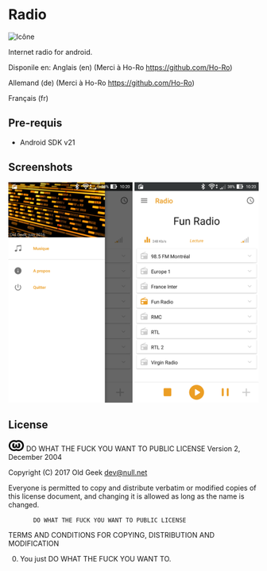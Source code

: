 # Radio
 ![Icône](/app/src/main/res/mipmap-xhdpi/ic_launcher.png)

Internet radio for android.

Disponile en: 
Anglais (en) (Merci à Ho-Ro https://github.com/Ho-Ro)

Allemand (de) (Merci à Ho-Ro https://github.com/Ho-Ro)

Français (fr)

Pre-requis
--------------

- Android SDK v21


Screenshots
-----------

<img alt="screenshot" src="/screenshot/01.png?raw=true" width="250px" /> <img alt="screenshot" src="/screenshot/02.png?raw=true" width="250px" />

License
-------

<img alt="screenshot" src="/screenshot/WTFPL.png?raw=true" width="32px" /> DO WHAT THE FUCK YOU WANT TO PUBLIC LICENSE
                   Version 2, December 2004

Copyright (C) 2017 Old Geek <dev@null.net>

Everyone is permitted to copy and distribute verbatim or modified
copies of this license document, and changing it is allowed as long
as the name is changed.

           DO WHAT THE FUCK YOU WANT TO PUBLIC LICENSE
  TERMS AND CONDITIONS FOR COPYING, DISTRIBUTION AND MODIFICATION

 0. You just DO WHAT THE FUCK YOU WANT TO.

